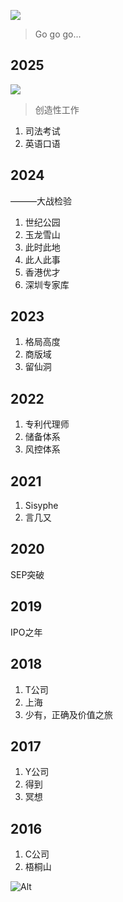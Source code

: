 

![](https://github.com/user-attachments/assets/8987e9bc-a61b-41ac-91a7-c993ec312fa9)
> Go go go...


## 2025

![](https://github.com/user-attachments/assets/d5e21d89-9034-4afa-b727-275584d023a3)
> 创造性工作

1. 司法考试
2. 英语口语

## 2024

———大战检验

1. 世纪公园
2. 玉龙雪山
3. 此时此地
4. 此人此事
5. 香港优才
6. 深圳专家库

## 2023

1. 格局高度
2. 商版域
3. 留仙洞

## 2022

1. 专利代理师
2. 储备体系
3. 风控体系

## 2021

1. Sisyphe
2. 言几又

## 2020

SEP突破

## 2019

IPO之年

## 2018

1. T公司
2. 上海
3. 少有，正确及价值之旅

## 2017

1. Y公司
2. 得到
3. 冥想

## 2016

1. C公司
2. 梧桐山

![Alt](https://repobeats.axiom.co/api/embed/40880927eaccfed2016f6281480f99f913459f14.svg "Repobeats analytics image")
